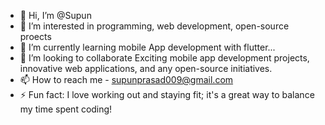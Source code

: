 - 👋 Hi, I’m @Supun 
- 👀 I’m interested in programming, web development, open-source proects
- 🌱 I’m currently learning mobile App development with flutter...
- 💞️ I’m looking to collaborate Exciting mobile app development projects, innovative web applications, and any open-source initiatives.
- 📫 How to reach me - supunprasad009@gmail.com
- ⚡ Fun fact:  I love working out and staying fit; it's a great way to balance my time spent coding!

<!---
Supun009/Supun009 is a ✨ special ✨ repository because its `README.md` (this file) appears on your GitHub profile.
You can click the Preview link to take a look at your changes.
--->
